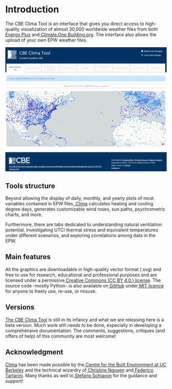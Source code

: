 # Introduction

The CBE Clima Tool is an interface that gives you direct access to high-quality visualization of almost 30,000 worldwide weather files from both[ Energy Plus](https://energyplus.net/weather) and[ Climate.One.Building.org](http://climate.onebuilding.org/). The interface also allows the upload of your own EPW weather files.

![CBE Clima home page](.gitbook/assets/clima-home.png)

## Tools structure

Beyond allowing the display of daily, monthly, and yearly plots of most variables contained in EPW files,[ Clima](https://clima.cbe.berkeley.edu/) calculates heating and cooling degree days, generates customizable wind roses, sun paths, psychrometric charts, and more.

Furthermore, there are tabs dedicated to understanding natural ventilation potential, investigating UTCI thermal stress and equivalent temperatures under different scenarios, and exploring correlations among data in the EPW.

## Main features

All the graphics are downloadable in high-quality vector format \(.svg\) and free to use for research, educational and professional purposes and are licensed under a permissive[ Creative Commons \(CC BY 4.0.\) license](https://creativecommons.org/licenses/by/4.0/). The source code -mostly Python- is also available on[ GitHub](https://github.com/CenterForTheBuiltEnvironment/clima) under[ MIT licence](https://github.com/CenterForTheBuiltEnvironment/clima/blob/main/LICENSE) for anyone to freely use, re-use, or misuse.

## Versions

[The CBE Clima Tool](https://clima.cbe.berkeley.edu/) is still in its infancy and what we are releasing here is a beta version. Much work still needs to be done, especially in developing a comprehensive documentation. The comments, suggestions, critiques \(and offers of help\) of this community are most welcome!

## Acknowledgment

[Clima](https://clima.cbe.berkeley.edu/) has been made possible by the[ Centre for the Built Environment at UC Berkeley](https://cbe.berkeley.edu/) and the technical wizardry of[ Christine Nguyen](https://chrlng.github.io/) and[ Federico Tartarini](https://www.linkedin.com/in/federico-tartarini-3991995b/). Many thanks as well to[ Stefano Schiavon](https://ced.berkeley.edu/ced/faculty-staff/stefano-schiavon) for the guidance and support!

